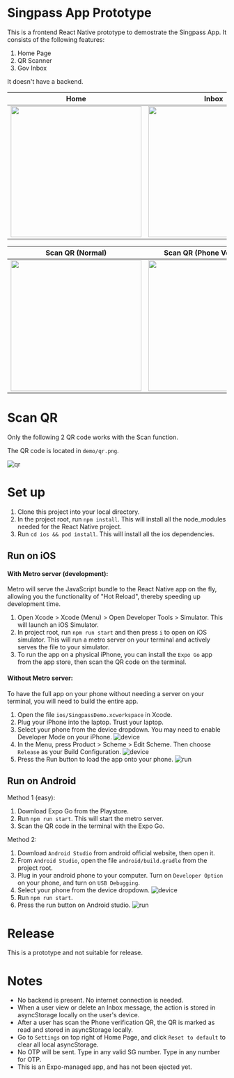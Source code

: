 # Singpass App Prototype

This is a frontend React Native prototype to demostrate the Singpass App. It consists of the following features:

1. Home Page
2. QR Scanner
3. Gov Inbox

It doesn't have a backend.

| Home | Inbox |
| ---- | ----- |
| <img src="demo/readme_assets/home.gif" width="300"> | <img src="demo/readme_assets/inbox.gif" width="300"> |

| Scan QR (Normal) | Scan QR (Phone Verification) |
| ---- | ----- |
| <img src="demo/readme_assets/scan_normalQR.gif" width="300"> | <img src="demo/readme_assets/scan_phoneQR.gif" width="300"> |

# Scan QR

Only the following 2 QR code works with the Scan function.

The QR code is located in `demo/qr.png`.

![qr](demo/qr.png)


# Set up

1. Clone this project into your local directory.
2. In the project root, run `npm install`. This will install all the node_modules needed for the React Native project.
3. Run `cd ios && pod install`. This will install all the ios dependencies.

## Run on iOS

#### With Metro server (development):

Metro will serve the JavaScript bundle to the React Native app on the fly, allowing you the functionality of "Hot Reload", thereby speeding up development time.

1. Open Xcode > Xcode (Menu) > Open Developer Tools > Simulator. This will launch an iOS Simulator.
2. In project root, run `npm run start` and then press `i` to open on iOS simulator. This will run a metro server on your terminal and actively serves the file to your simulator.
3. To run the app on a physical iPhone, you can install the `Expo Go` app from the app store, then scan the QR code on the terminal.

#### Without Metro server:

To have the full app on your phone without needing a server on your terminal, you will need to build the entire app.

1. Open the file `ios/SingpassDemo.xcworkspace` in Xcode.
2. Plug your iPhone into the laptop. Trust your laptop.
3. Select your phone from the device dropdown. You may need to enable Developer Mode on your iPhone.
![device](demo/readme_assets/xcode_device.png)
4. In the Menu, press Product > Scheme > Edit Scheme. Then choose `Release` as your Build Configuration.
![device](demo/readme_assets/xcode_buildconfig.png)
5. Press the Run button to load the app onto your phone.
![run](demo/readme_assets/xcode_run.png)

## Run on Android

Method 1 (easy):

1. Download Expo Go from the Playstore.
2. Run `npm run start`. This will start the metro server.
3. Scan the QR code in the terminal with the Expo Go.

Method 2:

1. Download `Android Studio` from android official website, then open it.
2. From `Android Studio`, open the file `android/build.gradle` from the project root.
3. Plug in your android phone to your computer. Turn on `Developer Option` on your phone, and turn on `USB Debugging`.
4. Select your phone from the device dropdown.
![device](demo/readme_assets/androidstudio_device.png)
4. Run `npm run start`.
5. Press the run button on Android studio.
![run](demo/readme_assets/androidstudio_run.png)

# Release

This is a prototype and not suitable for release.

# Notes

- No backend is present. No internet connection is needed. 
- When a user view or delete an Inbox message, the action is stored in asyncStorage locally on the user's device.
- After a user has scan the Phone verification QR, the QR is marked as read and stored in asyncStorage locally.
- Go to `Settings` on top right of Home Page, and click `Reset to default` to clear all local asyncStorage.
- No OTP will be sent. Type in any valid SG number. Type in any number for OTP.
- This is an Expo-managed app, and has not been ejected yet.